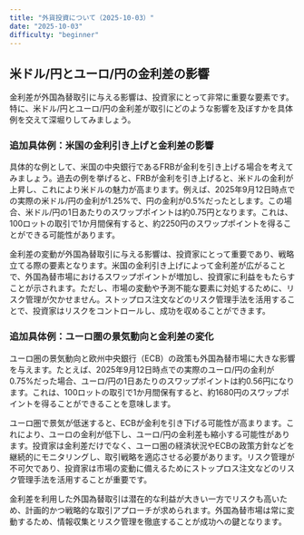 ```yaml
---
title: "外貨投資について（2025-10-03）"
date: "2025-10-03"
difficulty: "beginner"
---
```


## 米ドル/円とユーロ/円の金利差の影響

金利差が外国為替取引に与える影響は、投資家にとって非常に重要な要素です。特に、米ドル/円とユーロ/円の金利差が取引にどのような影響を及ぼすかを具体例を交えて深堀りしてみましょう。

### 追加具体例：米国の金利引き上げと金利差の影響

具体的な例として、米国の中央銀行であるFRBが金利を引き上げる場合を考えてみましょう。過去の例を挙げると、FRBが金利を引き上げると、米ドルの金利が上昇し、これにより米ドルの魅力が高まります。例えば、2025年9月12日時点での実際の米ドル/円の金利が1.25%で、円の金利が0.5%だったとします。この場合、米ドル/円の1日あたりのスワップポイントは約0.75円となります。これは、100ロットの取引で1か月間保有すると、約2250円のスワップポイントを得ることができる可能性があります。

金利差の変動が外国為替取引に与える影響は、投資家にとって重要であり、戦略立てる際の要素となります。米国の金利引き上げによって金利差が広がることで、外国為替市場におけるスワップポイントが増加し、投資家に利益をもたらすことが示されます。ただし、市場の変動や予測不能な要素に対処するために、リスク管理が欠かせません。ストップロス注文などのリスク管理手法を活用することで、投資家はリスクをコントロールし、成功を収めることができます。

### 追加具体例：ユーロ圏の景気動向と金利差の変化

ユーロ圏の景気動向と欧州中央銀行（ECB）の政策も外国為替市場に大きな影響を与えます。たとえば、2025年9月12日時点での実際のユーロ/円の金利が0.75%だった場合、ユーロ/円の1日あたりのスワップポイントは約0.56円になります。これは、100ロットの取引で1か月間保有すると、約1680円のスワップポイントを得ることができることを意味します。

ユーロ圏で景気が低迷すると、ECBが金利を引き下げる可能性が高まります。これにより、ユーロの金利が低下し、ユーロ/円の金利差も縮小する可能性があります。投資家は金利差だけでなく、ユーロ圏の経済状況やECBの政策方針などを継続的にモニタリングし、取引戦略を適応させる必要があります。リスク管理が不可欠であり、投資家は市場の変動に備えるためにストップロス注文などのリスク管理手法を活用することが重要です。

金利差を利用した外国為替取引は潜在的な利益が大きい一方でリスクも高いため、計画的かつ戦略的な取引アプローチが求められます。外国為替市場は常に変動するため、情報収集とリスク管理を徹底することが成功への鍵となります。
